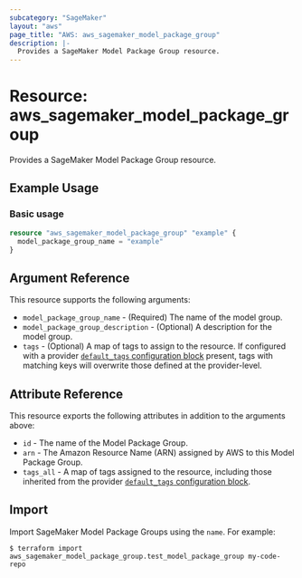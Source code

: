 ```yaml
---
subcategory: "SageMaker"
layout: "aws"
page_title: "AWS: aws_sagemaker_model_package_group"
description: |-
  Provides a SageMaker Model Package Group resource.
---
```


# Resource: aws_sagemaker_model_package_group

Provides a SageMaker Model Package Group resource.

## Example Usage

### Basic usage

```terraform
resource "aws_sagemaker_model_package_group" "example" {
  model_package_group_name = "example"
}
```

## Argument Reference

This resource supports the following arguments:

* `model_package_group_name` - (Required) The name of the model group.
* `model_package_group_description` - (Optional) A description for the model group.
* `tags` - (Optional) A map of tags to assign to the resource. If configured with a provider [`default_tags` configuration block](https://registry.terraform.io/providers/hashicorp/aws/latest/docs#default_tags-configuration-block) present, tags with matching keys will overwrite those defined at the provider-level.

## Attribute Reference

This resource exports the following attributes in addition to the arguments above:

* `id` - The name of the Model Package Group.
* `arn` - The Amazon Resource Name (ARN) assigned by AWS to this Model Package Group.
* `tags_all` - A map of tags assigned to the resource, including those inherited from the provider [`default_tags` configuration block](https://registry.terraform.io/providers/hashicorp/aws/latest/docs#default_tags-configuration-block).

## Import

Import SageMaker Model Package Groups using the `name`. For example:

```
$ terraform import aws_sagemaker_model_package_group.test_model_package_group my-code-repo
```
